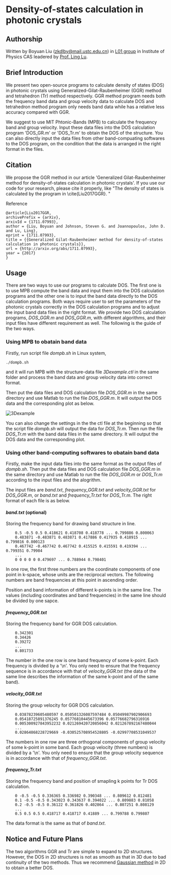 # Density-of-states calculation in photonic crystals


## Authorship

Written by Boyuan Liu (zkdlby@mail.ustc.edu.cn) in [L01 group](http://l01.iphy.ac.cn/L01web-English/html/index-english.html) in Institute of Physics CAS leadered by [Prof. Ling Lu](http://l01.iphy.ac.cn/linglu/). 

## Brief Introduction


We present two open-source programs to calculate density of states (DOS) in photonic crystals using Generalized-Gilat-Raubenheimer (GGR) method and tetrahedron (Tr) method respectively. GGR method program needs both the frequency band data and group velocity data to calculate DOS and tetrahedron method program only needs band data while has a relative less accuracy compared with GGR. 

We suggest to use MIT Phtonic-Bands (MPB) to calculate the frequency band and group velocity. Input these data files into the DOS calculation program 'DOS_GR.m' or 'DOS_Tr.m' to obtain the DOS of the structure. You can also directly input the data files from other band-compuating softwares to the DOS program, on the condition that the data is arranged in the right format in the files.

## Citation


We propose the GGR method in our article 'Generalized Gilat-Raubenheimer method for density-of-states calculation in photonic crystals'. If you use our code for your research, please cite it properly, like  "The density of states is calculated by the program in  \cite{Liu2017GGR}. "

Reference

    @article{Liu2017GGR,
    archivePrefix = {arXiv},
    arxivId = {1711.07993},
    author = {Liu, Boyuan and Johnson, Steven G. and Joannopoulos, John D. and Lu, Ling},
    eprint = {1711.07993},
    title = {{Generalized Gilat-Raubenheimer method for density-of-states calculation in photonic crystals}},
    url = {http://arxiv.org/abs/1711.07993},
    year = {2017}
    }

## Usage


There are two ways to use our programs to calculate DOS.  The first one is to use MPB compute the band data and input them into the DOS calculation programs and the other one is to input the band data directly to the DOS calculation programs. Both ways require user to set the parameters of the photonic crystals correctly in the DOS calculation programs and to adjust the input band data files in the right format. We provide two DOS calculation programs, *DOS_GGR.m* and *DOS_GGR.m*, with different algorithms, and their input files have different requirement as well. The following is the guide of the two ways.

### Using MPB to obatain band data

Firstly, run script file *dompb.sh* in Linux system,

    ./dompb.sh
    
and it will run MPB with the structure-data file *3Dexample.ctl* in the same folder and process the band data and group velocity data into correct format.

Then put the data files and DOS calculation file *DOS_GGR.m* in the same directory and use Matlab to run the file *DOS_GGR.m*. It will output the DOS data and the corresponding plot as below.

![3Dexample](https://github.com/boyuanliuoptics/DOS-calculation/blob/master/3Dexample.png)

You can also change the settings in the the ctl file at the beginning so that the script file *dompb.sh* will output the data for *DOS_Tr.m*. Then run the file *DOS_Tr.m* with the band data files in the same directory. It will output the DOS data and the corresponding plot.

### Using other band-computing softwares to obatain band data

Firstly, make the input data files into the same format as the output files of *dompb.sh*. Then put the data files and DOS calculation file *DOS_GGR.m* in the same directory and use Matlab to run the file *DOS_GGR.m* or *DOS_Tr.m* according to the input files and the alogrithm.

The input files are *band.txt*, *frequency_GGR.txt* and *velocity_GGR.txt* for *DOS_GGR.m*, or *band.txt* and *frequency_Tr.txt* for *DOS_Tr.m*. The right format of each file is as below.

#### *band.txt* (optional)

Storing the frequency band for drawing band structure in line.

        0.5 -0.5 0.5 0.418621 0.418708 0.418778 ... 0.799886 0.800063
        0.483871 -0.483871 0.483871 0.417886 0.417935 0.418915 ... 0.799816 0.800123
        0.467742 -0.467742 0.467742 0.415525 0.415591 0.419394 ... 0.799351 0.79984
        ...
        0 0 0 0 0 0.479697 ... 0.788944 0.798401

In one row, the first three numbers are the coordinate components of one point in k-space, whose units are the reciprocal vectors. The following numbers are band frequencies at this point in ascending order.

Position and band information of different k-points is in the same line. The values (including coordinates and band frequencies) in the same line should be divided by one sapce.

#### *frequency_GGR.txt*

Storing the frequency band for GGR DOS calculation.

        0.342301
        0.34426
        0.39272
        ...
        0.801733
        
The number in the one row is one band frequency of some k-point. Each frequency is divided by a '\n'. You only need to ensure that the frequency sequence is in accordance with that of *velocity_GGR.txt* (the data of the same line describes the information of the same k-point and of the same band).

#### *velocity_GGR.txt*

Storing the group velocity for GGR DOS calculation.

        0.03878239605480597 0.050501326087597484 0.05049987902906693
        0.05418725891376245 0.05776810445673396 0.05776682796316916
        0.005300927843952232 0.021269420720856042 0.021267892167480044
        ...
        0.02864868228729669 -0.030525708954528805 -0.02997708531049537

The numbers in one row are three orthogonal components of group velocity of some k-point in some band. Each group velocity (three numbers) is divided by a '\n'. You only need to ensure that the group velocity sequence is in accordance with that of *frequency_GGR.txt*.

#### *frequency_Tr.txt*

Storing the frequency band and position of smapling k points for Tr DOS calculation.

        0 -0.5 -0.5 0.336365 0.336982 0.390348 ... 0.809612 0.812481
        0.1 -0.5 -0.5 0.343023 0.343637 0.394022 ... 0.809883 0.81058
        0.2 -0.5 -0.5 0.36122 0.361826 0.402864 ... 0.807251 0.808129
        ...
        0.5 0.5 0.5 0.418717 0.418717 0.41889 ... 0.799788 0.799807

The data format is the same as that of *band.txt*.

## Notice and Future Plans

The two algorithms GGR and Tr are simple to expand to 2D structures. However, the DOS in 2D structures is not as smooth as that in 3D due to bad continuity of the two methods. Thus we recommend [Gaussian method](https://github.com/stevengj/mpb/blob/master/examples/dos.scm) in 2D to obtain a better DOS.
